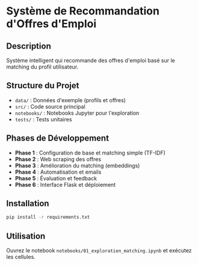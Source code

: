 # Système de Recommandation d'Offres d'Emploi

## Description
Système intelligent qui recommande des offres d'emploi basé sur le matching du profil utilisateur.

## Structure du Projet
- `data/` : Données d'exemple (profils et offres)
- `src/` : Code source principal
- `notebooks/` : Notebooks Jupyter pour l'exploration
- `tests/` : Tests unitaires

## Phases de Développement
- **Phase 1** : Configuration de base et matching simple (TF-IDF)
- **Phase 2** : Web scraping des offres
- **Phase 3** : Amélioration du matching (embeddings)
- **Phase 4** : Automatisation et emails
- **Phase 5** : Évaluation et feedback
- **Phase 6** : Interface Flask et déploiement

## Installation
```bash
pip install -r requirements.txt
```

## Utilisation
Ouvrez le notebook `notebooks/01_exploration_matching.ipynb` et exécutez les cellules.